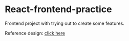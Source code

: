 # React-frontend-practice

Frontend project with trying out to create some features.

Reference design: [click here](https://www.figma.com/file/MG1sXLAK0nrWJQZD2MJ2m8/Gericht-_-Best-Free-WordPress-theme-for-Restaurant?node-id=8%3A8)